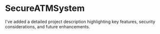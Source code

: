 # SecureATMSystem
I've added a detailed project description highlighting key features, security considerations, and future enhancements.
